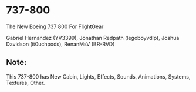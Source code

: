 # 737-800
The New Boeing 737 800 For FlightGear 

Gabriel Hernandez (YV3399), Jonathan Redpath (legoboyvdlp), Joshua Davidson (it0uchpods), RenanMsV (BR-RVD)

## Note:
This 737-800 has New Cabin, Lights, Effects, Sounds, Animations, Systems, Textures, Other.